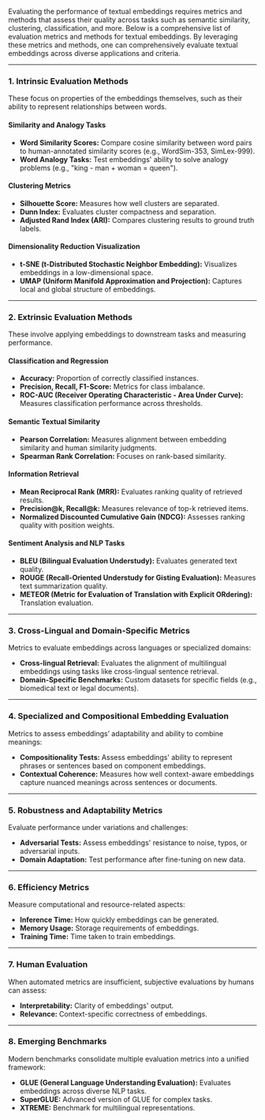 Evaluating the performance of textual embeddings requires metrics and methods that assess their quality across tasks such as semantic similarity, clustering, classification, and more. Below is a comprehensive list of evaluation metrics and methods for textual embeddings. By leveraging these metrics and methods, one can comprehensively evaluate textual embeddings across diverse applications and criteria. 

---

### **1. Intrinsic Evaluation Methods**

These focus on properties of the embeddings themselves, such as their ability to represent relationships between words.

#### **Similarity and Analogy Tasks**

- **Word Similarity Scores:** Compare cosine similarity between word pairs to human-annotated similarity scores (e.g., WordSim-353, SimLex-999).
- **Word Analogy Tasks:** Test embeddings' ability to solve analogy problems (e.g., "king - man + woman = queen").

#### **Clustering Metrics**

- **Silhouette Score:** Measures how well clusters are separated.
- **Dunn Index:** Evaluates cluster compactness and separation.
- **Adjusted Rand Index (ARI):** Compares clustering results to ground truth labels.

#### **Dimensionality Reduction Visualization**

- **t-SNE (t-Distributed Stochastic Neighbor Embedding):** Visualizes embeddings in a low-dimensional space.
- **UMAP (Uniform Manifold Approximation and Projection):** Captures local and global structure of embeddings.

---

### **2. Extrinsic Evaluation Methods**

These involve applying embeddings to downstream tasks and measuring performance.

#### **Classification and Regression**

- **Accuracy:** Proportion of correctly classified instances.
- **Precision, Recall, F1-Score:** Metrics for class imbalance.
- **ROC-AUC (Receiver Operating Characteristic - Area Under Curve):** Measures classification performance across thresholds.

#### **Semantic Textual Similarity**

- **Pearson Correlation:** Measures alignment between embedding similarity and human similarity judgments.
- **Spearman Rank Correlation:** Focuses on rank-based similarity.

#### **Information Retrieval**

- **Mean Reciprocal Rank (MRR):** Evaluates ranking quality of retrieved results.
- **Precision@k, Recall@k:** Measures relevance of top-k retrieved items.
- **Normalized Discounted Cumulative Gain (NDCG):** Assesses ranking quality with position weights.

#### **Sentiment Analysis and NLP Tasks**

- **BLEU (Bilingual Evaluation Understudy):** Evaluates generated text quality.
- **ROUGE (Recall-Oriented Understudy for Gisting Evaluation):** Measures text summarization quality.
- **METEOR (Metric for Evaluation of Translation with Explicit ORdering):** Translation evaluation.

---

### **3. Cross-Lingual and Domain-Specific Metrics**

Metrics to evaluate embeddings across languages or specialized domains:

- **Cross-lingual Retrieval:** Evaluates the alignment of multilingual embeddings using tasks like cross-lingual sentence retrieval.
- **Domain-Specific Benchmarks:** Custom datasets for specific fields (e.g., biomedical text or legal documents).

---

### **4. Specialized and Compositional Embedding Evaluation**

Metrics to assess embeddings’ adaptability and ability to combine meanings:

- **Compositionality Tests:** Assess embeddings' ability to represent phrases or sentences based on component embeddings.
- **Contextual Coherence:** Measures how well context-aware embeddings capture nuanced meanings across sentences or documents.

---

### **5. Robustness and Adaptability Metrics**

Evaluate performance under variations and challenges:

- **Adversarial Tests:** Assess embeddings' resistance to noise, typos, or adversarial inputs.
- **Domain Adaptation:** Test performance after fine-tuning on new data.

---

### **6. Efficiency Metrics**

Measure computational and resource-related aspects:

- **Inference Time:** How quickly embeddings can be generated.
- **Memory Usage:** Storage requirements of embeddings.
- **Training Time:** Time taken to train embeddings.

---

### **7. Human Evaluation**

When automated metrics are insufficient, subjective evaluations by humans can assess:

- **Interpretability:** Clarity of embeddings' output.
- **Relevance:** Context-specific correctness of embeddings.

---

### **8. Emerging Benchmarks**

Modern benchmarks consolidate multiple evaluation metrics into a unified framework:

- **GLUE (General Language Understanding Evaluation):** Evaluates embeddings across diverse NLP tasks.
- **SuperGLUE:** Advanced version of GLUE for complex tasks.
- **XTREME:** Benchmark for multilingual representations.




